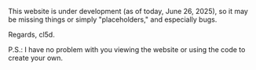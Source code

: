 This website is under development (as of today, June 26, 2025), so it may be missing things or simply "placeholders," and especially bugs.

Regards, cl5d.

P.S.: I have no problem with you viewing the website or using the code to create your own.